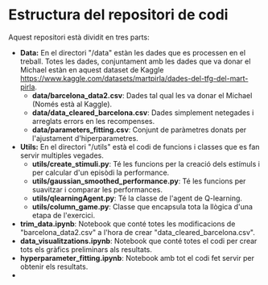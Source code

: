 # Estructura del repositori de codi
Aquest repositori està dividit en tres parts:
- **Data:** En el directori "/data" estàn les dades que es processen en el treball. Totes les dades, conjuntament amb les dades que va donar el Michael estàn en aquest dataset de Kaggle https://www.kaggle.com/datasets/martpirla/dades-del-tfg-del-mart-pirla.
  - **data/barcelona_data2.csv**: Dades tal qual les va donar el Michael (Només està al Kaggle).
  - **data/data_cleared_barcelona.csv**: Dades simplement netegades i arreglats errors en les recompenses.
  - **data/parameters_fitting.csv**: Conjunt de paràmetres donats per l'ajustament d'hiperparametres.
- **Utils:** En el directori "/utils" està el codi de funcions i classes que es fan servir multiples vegades.
  - **utils/create_stimuli.py**: Té les funcions per la creació dels estímuls i per calcular d'un episòdi la performance.
  - **utils/gaussian_smoothed_performance.py**: Té les funcions per suavitzar i comparar les performances.
  - **utils/qlearningAgent.py**: Té la classe de l'agent de Q-learning.
  - **utils/column_game.py**: Classe que encapsula tota la llògica d'una etapa de l'exercici.
- **trim_data.ipynb**: Notebook que conté totes les modificacions de "barcelona_data2.csv" a l'hora de crear "data_cleared_barcelona.csv".
- **data_visualitzations.ipynb**: Notebook que conté totes el codi per crear tots els gràfics preliminars als resultats.
- **hyperparameter_fitting.ipynb**: Notebook amb tot el codi fet servir per obtenir els resultats.
- 
